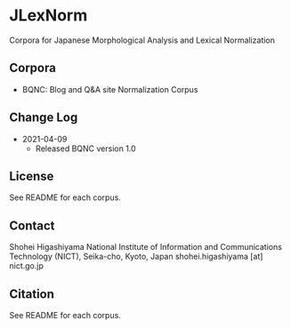 # JLexNorm

Corpora for Japanese Morphological Analysis and Lexical Normalization


## Corpora

- BQNC: Blog and Q&A site Normalization Corpus


## Change Log

- 2021-04-09
  - Released BQNC version 1.0


## License

See README for each corpus.


## Contact

Shohei Higashiyama
National Institute of Information and Communications Technology (NICT), Seika-cho, Kyoto, Japan
shohei.higashiyama [at] nict.go.jp


## Citation

See README for each corpus.
